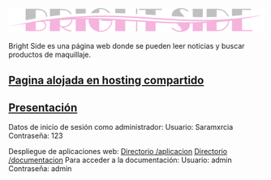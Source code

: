 <a href="http://abrightside.rf.gd" target="_blank"><img src="presentacion/logo.png"></a>

Bright Side es una página web donde se pueden leer noticias y buscar productos de maquillaje.

## <a href="http://abrightside.rf.gd" target="_blank">Pagina alojada en hosting compartido</a>
## <a href="https://github.com/SaraMurcia/Bright-Side/blob/master/presentacion/Presentacion.pdf" target="_blank">Presentación</a>

Datos de inicio de sesión como administrador:
Usuario: Saramxrcia
Contraseña: 123

Despliegue de aplicaciones web:
<a href="http://abrightside.rf.gd/aplicacion" target="_blank">Directorio /aplicacion</a>
<a href="http://abrightside.rf.gd/aplicacion/documentacion" target="_blank">Directorio /documentacion</a>
Para acceder a la documentación:
Usuario: admin
Contraseña: admin
